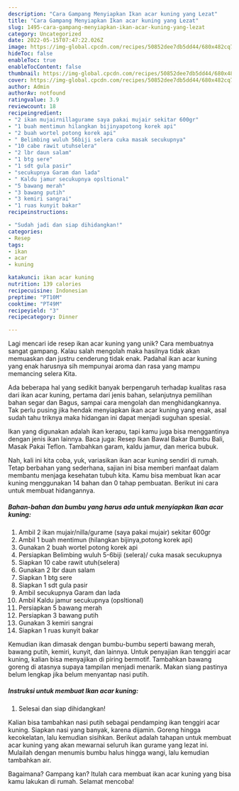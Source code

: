 ```yaml
---
description: "Cara Gampang Menyiapkan Ikan acar kuning yang Lezat"
title: "Cara Gampang Menyiapkan Ikan acar kuning yang Lezat"
slug: 1495-cara-gampang-menyiapkan-ikan-acar-kuning-yang-lezat
category: Uncategorized
date: 2022-05-15T07:47:22.026Z
image: https://img-global.cpcdn.com/recipes/50852dee7db5dd44/680x482cq70/ikan-acar-kuning-foto-resep-utama.jpg
hideToc: false
enableToc: true
enableTocContent: false
thumbnail: https://img-global.cpcdn.com/recipes/50852dee7db5dd44/680x482cq70/ikan-acar-kuning-foto-resep-utama.jpg
cover: https://img-global.cpcdn.com/recipes/50852dee7db5dd44/680x482cq70/ikan-acar-kuning-foto-resep-utama.jpg
author: Admin
authorAv: notfound
ratingvalue: 3.9
reviewcount: 18
recipeingredient:
- "2 ikan mujairnillagurame saya pakai mujair sekitar 600gr"
- "1 buah mentimun hilangkan bijinyapotong korek api"
- "2 buah wortel potong korek api"
- " Belimbing wuluh 56biji selera cuka masak secukupnya"
- "10 cabe rawit utuhselera"
- "2 lbr daun salam"
- "1 btg sere"
- "1 sdt gula pasir"
- "secukupnya Garam dan lada"
- " Kaldu jamur secukupnya opsltional"
- "5 bawang merah"
- "3 bawang putih"
- "3 kemiri sangrai"
- "1 ruas kunyit bakar"
recipeinstructions:

- "Sudah jadi dan siap dihidangkan!"
categories:
- Resep
tags:
- ikan
- acar
- kuning

katakunci: ikan acar kuning 
nutrition: 139 calories
recipecuisine: Indonesian
preptime: "PT10M"
cooktime: "PT49M"
recipeyield: "3"
recipecategory: Dinner

---
```





Lagi mencari ide resep ikan acar kuning yang unik? Cara membuatnya sangat gampang. Kalau salah mengolah maka hasilnya tidak akan memuaskan dan justru cenderung tidak enak. Padahal ikan acar kuning yang enak harusnya sih mempunyai aroma dan rasa yang mampu memancing selera Kita.





Ada beberapa hal yang sedikit banyak berpengaruh terhadap kualitas rasa dari ikan acar kuning, pertama dari jenis bahan, selanjutnya pemilihan bahan segar dan Bagus, sampai cara mengolah dan menghidangkannya. Tak perlu pusing jika hendak menyiapkan ikan acar kuning yang enak,      asal sudah tahu triknya maka hidangan ini dapat menjadi suguhan spesial.














Ikan yang digunakan adalah ikan kerapu, tapi kamu juga bisa menggantinya dengan jenis ikan lainnya. Baca juga: Resep Ikan Bawal Bakar Bumbu Bali, Masak Pakai Teflon. Tambahkan garam, kaldu jamur, dan merica bubuk.






Nah, kali ini kita coba, yuk, variasikan ikan acar kuning sendiri di rumah. Tetap berbahan yang sederhana, sajian ini bisa memberi manfaat dalam membantu menjaga kesehatan tubuh kita. Kamu bisa membuat Ikan acar kuning menggunakan 14 bahan dan 0 tahap pembuatan. Berikut ini cara untuk membuat hidangannya.

<!--inarticleads1-->

##### Bahan-bahan dan bumbu yang harus ada untuk menyiapkan Ikan acar kuning:

1. Ambil 2 ikan mujair/nilla/gurame (saya pakai mujair) sekitar 600gr
1. Ambil 1 buah mentimun (hilangkan bijinya,potong korek api)
1. Gunakan 2 buah wortel potong korek api
1. Persiapkan  Belimbing wuluh 5-6biji (selera)/ cuka masak secukupnya
1. Siapkan 10 cabe rawit utuh(selera)
1. Gunakan 2 lbr daun salam
1. Siapkan 1 btg sere
1. Siapkan 1 sdt gula pasir
1. Ambil secukupnya Garam dan lada
1. Ambil  Kaldu jamur secukupnya (opsltional)
1. Persiapkan 5 bawang merah
1. Persiapkan 3 bawang putih
1. Gunakan 3 kemiri sangrai
1. Siapkan 1 ruas kunyit bakar


Kemudian ikan dimasak dengan bumbu-bumbu seperti bawang merah, bawang putih, kemiri, kunyit, dan lainnya. Untuk penyajian ikan tenggiri acar kuning, kalian bisa menyajikan di piring bermotif. Tambahkan bawang goreng di atasnya supaya tampilan menjadi menarik. Makan siang pastinya belum lengkap jika belum menyantap nasi putih. 

<!--inarticleads2-->

##### Instruksi untuk membuat Ikan acar kuning:


1. Selesai dan siap dihidangkan!

Kalian bisa tambahkan nasi putih sebagai pendamping ikan tenggiri acar kuning. Siapkan nasi yang banyak, karena dijamin. Goreng hingga kecokelatan, lalu kemudian sisihkan. Berikut adalah tahapan untuk membuat acar kuning yang akan mewarnai seluruh ikan gurame yang lezat ini. Mulailah dengan menumis bumbu halus hingga wangi, lalu kemudian tambahkan air. 

Bagaimana? Gampang kan? Itulah cara membuat ikan acar kuning yang bisa kamu lakukan di rumah. Selamat mencoba!
